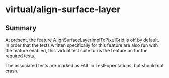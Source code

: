# virtual/align-surface-layer

## Summary

At present, the feature AlignSurfaceLayerImplToPixelGrid is off by
default. In order that the tests written specifically for this feature
are also run with the feature enabled, this virtual test suite turns
the feature on for the required tests.

The associated tests are marked as FAIL in TestExpectations, but should
not crash.
